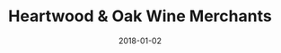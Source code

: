 ---
layout: site
title: "Heartwood & Oak Wine Merchants"
date: 2018-01-02
categories: [community]
version: 1.5.8
major: 1
minor: 5
patch: 8
slug: heartwood-and-oak-wine-merchants
link: http://heartwoodandoak.com/
permalink: /sites/:slug
---